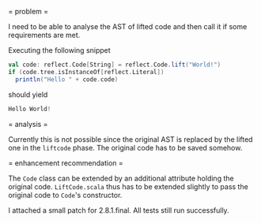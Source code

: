 = problem =

I need to be able to analyse the AST of lifted code and then call it if some requirements are met.

Executing the following snippet

```scala
val code: reflect.Code[String] = reflect.Code.lift("World!")
if (code.tree.isInstanceOf[reflect.Literal])
  println("Hello " + code.code)
```

should yield

```scala
Hello World!
```

= analysis =

Currently this is not possible since the original AST is replaced by the lifted one in the `liftcode` phase. The original code has to be saved somehow.

= enhancement recommendation =

The `Code` class can be extended by an additional attribute holding the original code. `LiftCode.scala` thus has to be extended slightly to pass the original code to `Code`'s constructor.

I attached a small patch for 2.8.1.final. All tests still run successfully.
